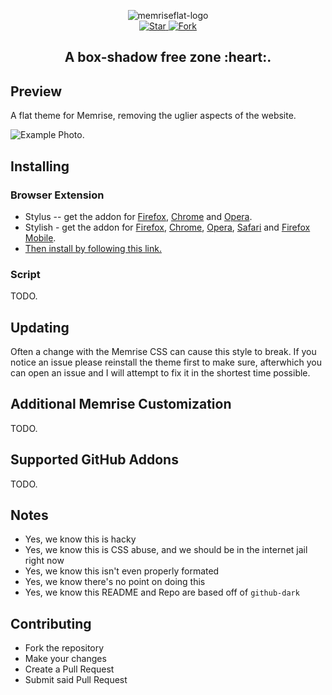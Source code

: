 <p align="center">
	<img alt="memriseflat-logo" src="https://cdn.rawgit.com/jakeoid/memrise-flat/5f7ef4eb/etc/logo.png">
	<br>
	<a href="https://github.com/jakeoid/memrise-flat/stargazers">
		<img src="http://github-svg-buttons.herokuapp.com/star.svg?user=jakeoid&repo=memrise-flat&style=flat&background=007ec6" alt="Star">
	</a>
	<a href="http://github.com/jakeoid/memrise-flat/fork">
		<img src="http://github-svg-buttons.herokuapp.com/fork.svg?user=jakeoid&repo=memrise-flat&style=flat&background=007ec6" alt="Fork">
	</a>
</p>

<h2 align="center">A box-shadow free zone :heart:.</h2>

## Preview

A flat theme for Memrise, removing the uglier aspects of the website.

![Example Photo.](https://cdn.rawgit.com/jakeoid/memrise-flat/d909f71b/etc/screenshot-example-1.png)

## Installing

### Browser Extension

* Stylus -- get the addon for [Firefox](https://addons.mozilla.org/en-US/firefox/addon/styl-us/), [Chrome](https://chrome.google.com/webstore/detail/stylus/clngdbkpkpeebahjckkjfobafhncgmne) and [Opera](https://addons.opera.com/en-gb/extensions/details/stylus/).
* Stylish - get the addon for [Firefox](https://addons.mozilla.org/en-US/firefox/addon/2108/), [Chrome](https://chrome.google.com/extensions/detail/fjnbnpbmkenffdnngjfgmeleoegfcffe), [Opera](https://addons.opera.com/en/extensions/details/stylish/), [Safari](http://sobolev.us/stylish/) and [Firefox Mobile](https://addons.mozilla.org/en-US/firefox/addon/2108/).
* [Then install by following this link.](https://userstyles.org/styles/146471/memrise-flat)

### Script

TODO.

## Updating

Often a change with the Memrise CSS can cause this style to break. If you notice an issue please reinstall the theme first to make sure, afterwhich you can open an issue and I will attempt to fix it in the shortest time possible.

## Additional Memrise Customization

TODO.

## Supported GitHub Addons

TODO.

## Notes

- Yes, we know this is hacky
- Yes, we know this is CSS abuse, and we should be in the internet jail right now
- Yes, we know this isn't even properly formated
- Yes, we know there's no point on doing this
- Yes, we know this README and Repo are based off of `github-dark`

## Contributing

- Fork the repository
- Make your changes
- Create a Pull Request
- Submit said Pull Request